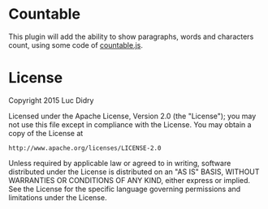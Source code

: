 # Countable

This plugin will add the ability to show paragraphs, words and characters count, using some code of [countable.js](http://sacha.me/Countable/).

# License

Copyright 2015 Luc Didry

Licensed under the Apache License, Version 2.0 (the "License");
you may not use this file except in compliance with the License.
You may obtain a copy of the License at

    http://www.apache.org/licenses/LICENSE-2.0

Unless required by applicable law or agreed to in writing, software
distributed under the License is distributed on an "AS IS" BASIS,
WITHOUT WARRANTIES OR CONDITIONS OF ANY KIND, either express or implied.
See the License for the specific language governing permissions and
limitations under the License.
